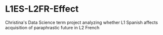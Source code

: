 # L1ES-L2FR-Effect
Christina's Data Science term project analyzing whether L1 Spanish affects acquisition of paraphrastic future in L2 French
